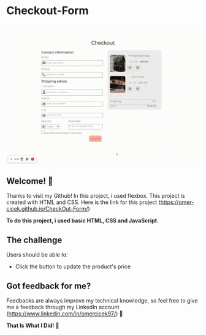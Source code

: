 # Checkout-Form

![Design preview for Checkout Form that updates based on the items price](CheckOut.gif)

## Welcome! 👋

Thanks to visit my Github! In this project, i used flexbox. This project is created with HTML and CSS. Here is the link for this project (https://omer-cicek.github.io/CheckOut-Form/)

**To do this project, i used basic HTML, CSS and JavaScript.**

## The challenge

Users should be able to:
- Click the button to update the product's price

## Got feedback for me?

Feedbacks are always improve my technical knowledge, so feel free to give me a feedback through my LinkedIn account (https://www.linkedin.com/in/omercicek97/) 🙌

**That Is What I Did!** 🚀
